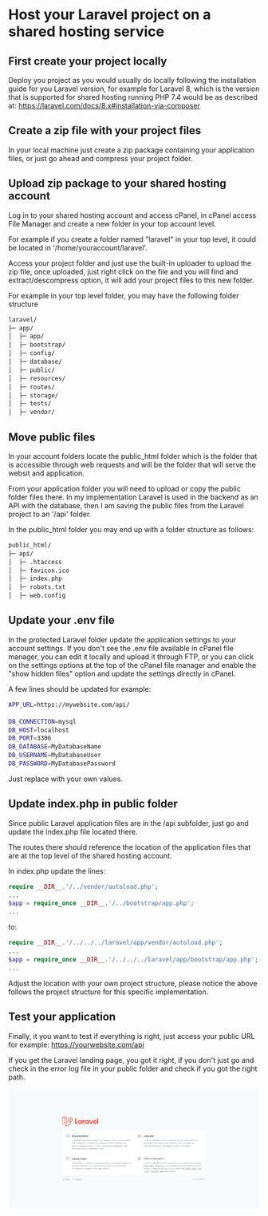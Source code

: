 # Host your Laravel project on a shared hosting service

## First create your project locally

Deploy you project as you would usually do locally following the installation guide for you Laravel version, for example for Laravel 8, which is the version that is supported for shared hosting running PHP 7.4 would be as described at: https://laravel.com/docs/8.x#installation-via-composer

## Create a zip file with your project files

In your local machine just create a zip package containing your application files, or just go ahead and compress your project folder.

## Upload zip package to your shared hosting account

Log in to your shared hosting account and access cPanel, in cPanel access File Manager and create a new folder in your top account level.

For example if you create a folder named "laravel" in your top level, it could be located in '/home/youraccount/laravel'.

Access your project folder and just use the built-in uploader to upload the zip file, once uploaded, just right click on the file and you will find and extract/descompress option, it will add your project files to this new folder.

For example in your top level folder, you may have the following folder structure

```bash
laravel/
├─ app/
│  ├─ app/
│  ├─ bootstrap/
│  ├─ config/
│  ├─ database/
│  ├─ public/
│  ├─ resources/
│  ├─ routes/
│  ├─ storage/
│  ├─ tests/
│  ├─ vendor/
```

## Move public files

In your account folders locate the public_html folder which is the folder that is accessible through web requests and will be the folder that will serve the websit and application.

From your application folder you will need to upload or copy the public folder files there. In my implementation Laravel is used in the backend as an API with the database, then I am saving the public files from the Laravel project to an '/api' folder.

In the public_html folder you may end up with a folder structure as follows:

```bash
public_html/
├─ api/
│  ├─ .htaccess
│  ├─ favicon.ico
│  ├─ index.php
│  ├─ robots.txt
│  ├─ web.config
```

## Update your .env file

In the protected Laravel folder update the application settings to your account settings. If you don't see the .env file available in cPanel file manager, you can edit it locally and upload it through FTP, or you can click on the settings options at the top of the cPanel file manager and enable the "show hidden files" option and update the settings directly in cPanel.

A few lines should be updated for example:
```bash
APP_URL=https://mywebsite.com/api/

DB_CONNECTION=mysql
DB_HOST=localhost
DB_PORT=3306
DB_DATABASE=MyDatabaseName
DB_USERNAME=MyDatabaseUser
DB_PASSWORD=MyDatabasePassword
```
Just replace with your own values.

## Update index.php in public folder

Since public Laravel application files are in the /api subfolder, just go and update the index.php file located there.

The routes there should reference the location of the application files that are at the top level of the shared hosting account.

In index.php update the lines:

```php
require __DIR__.'/../vendor/autoload.php';
...
$app = require_once __DIR__.'/../bootstrap/app.php';
...
```

to:
```php
require __DIR__.'/../../../laravel/app/vendor/autoload.php';
...
$app = require_once __DIR__.'/../../../laravel/app/bootstrap/app.php';
...
```

Adjust the location with your own project structure, please notice the above follows the project structure for this specific implementation.

## Test your application

Finally, it you want to test if everything is right, just access your public URL for example: https://yourwebsite.com/api 

If you get the Laravel landing page, you got it right, if you don't just go and check in the error log file in your public folder and check if you got the right path.

![Alt Laravel](laravel.png)